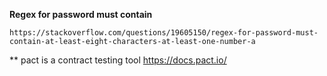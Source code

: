 **Regex for password must contain**

`https://stackoverflow.com/questions/19605150/regex-for-password-must-contain-at-least-eight-characters-at-least-one-number-a
`

** pact is a contract testing tool
https://docs.pact.io/
